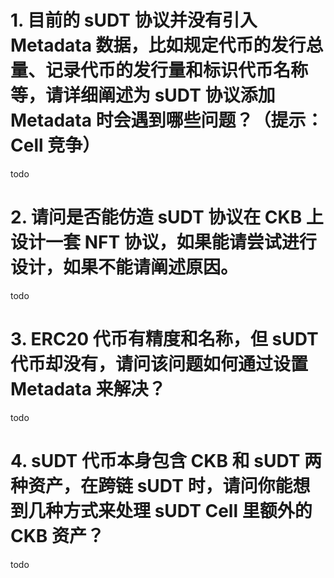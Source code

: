 # 1. 目前的 sUDT 协议并没有引入 Metadata 数据，比如规定代币的发行总量、记录代币的发行量和标识代币名称等，请详细阐述为 sUDT 协议添加 Metadata 时会遇到哪些问题？（提示：Cell 竞争）

todo


# 2. 请问是否能仿造 sUDT 协议在 CKB 上设计一套 NFT 协议，如果能请尝试进行设计，如果不能请阐述原因。

todo

# 3. ERC20 代币有精度和名称，但 sUDT 代币却没有，请问该问题如何通过设置 Metadata 来解决？
todo

# 4. sUDT 代币本身包含 CKB 和 sUDT 两种资产，在跨链 sUDT 时，请问你能想到几种方式来处理 sUDT Cell 里额外的 CKB 资产？
todo
